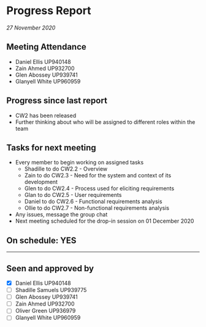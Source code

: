 # Progress Report

*27 November 2020*

## Meeting Attendance

- Daniel Ellis UP940148
- Zain Ahmed UP932700
- Glen Abossey UP939741
- Glanyell White UP960959

## Progress since last report

* CW2 has been released
* Further thinking about who will be assigned to different roles within the team

## Tasks for next meeting

* Every member to begin working on assigned tasks
  * Shadille to do CW2.2 - Overview
  * Zain to do CW2.3 - Need for the system and context of its development
  * Glen to do CW2.4 - Process used for eliciting requirements
  * Glan to do CW2.5 - User requirements
  * Daniel to do CW2.6 - Functional requirements analysis
  * Ollie to do CW2.7 - Non-functional requirements analysis
* Any issues, message the group chat
* Next meeting scheduled for the drop-in session on 01 December 2020

## On schedule: YES

---

## Seen and approved by

* [x] Daniel Ellis UP940148
* [ ] Shadille Samuels UP939775
* [ ] Glen Abossey UP939741
* [ ] Zain Ahmed UP932700
* [ ] Oliver Green UP936979
* [ ] Glanyell White UP960959
